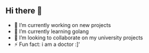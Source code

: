 ## Hi there 👋

- 🔭 I’m currently working on new projects
- 🌱 I’m currently learning golang
- 👯 I’m looking to collaborate on my university projects
- ⚡ Fun fact: i am a doctor :]'
